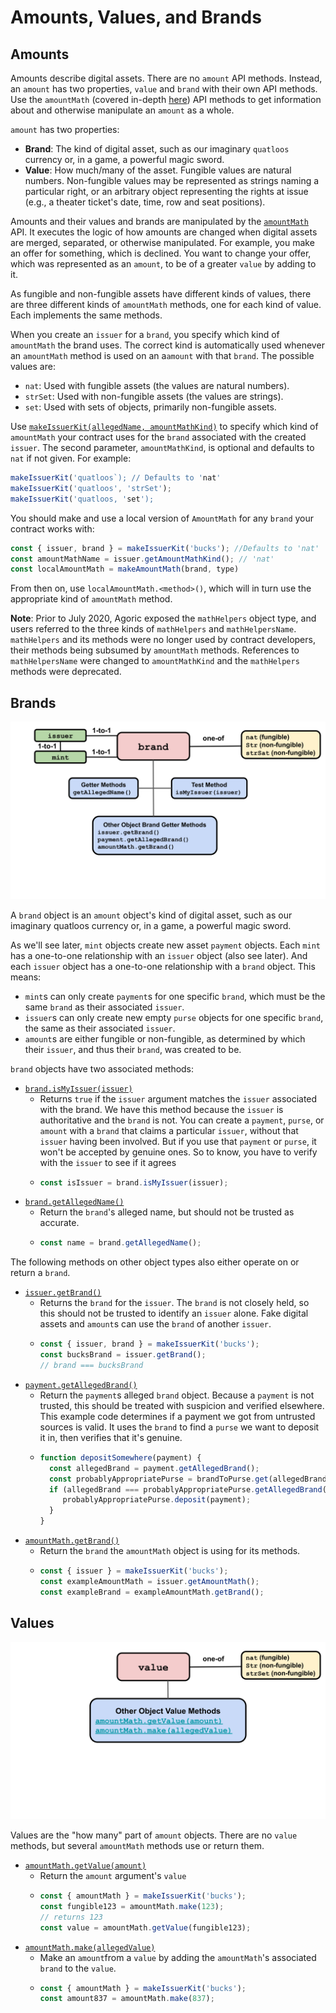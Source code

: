 # Amounts, Values, and Brands

## Amounts

Amounts describe digital assets. There are no `amount` API methods.
Instead, an `amount` has two properties, `value` and `brand` with their own API methods.
Use the `amountMath` (covered in-depth [here](./AmountMath.html)) API methods 
to get information about and otherwise manipulate an `amount` as a whole.

`amount` has two properties:
- **Brand**: The kind of digital asset, such as our imaginary `quatloos` currency or,
  in a game, a powerful magic sword.
- **Value**: How much/many of the asset. Fungible values are natural
numbers. Non-fungible values may be represented as strings naming a
particular right, or an arbitrary object representing the rights at
issue (e.g., a theater ticket's date, time, row and seat positions).

Amounts and their values and brands are manipulated by
the [`amountMath`](https://agoric.com/documentation/glossary/#amountmath)
API. It executes the logic of how amounts are changed when digital 
assets are merged, separated, or otherwise manipulated. For example, 
you make an offer for something, which is declined. You want to change your 
offer, which was represented as an `amount`, to be of a greater `value` by adding to it.

As fungible and non-fungible assets have different kinds of values,
there are three different kinds of `amountMath` methods, one 
for each kind of value. Each implements the same methods.

When you create an `issuer` for a
`brand`, you specify which kind of `amountMath` the brand uses. The
correct kind is automatically used whenever an `amountMath` method
is used on an a`amount` with that `brand`. The possible values are:
- `nat`: Used with fungible assets (the values are natural numbers).
- `strSet`: Used with non-fungible assets (the values are strings).
- `set`: Used with sets of objects, primarily non-fungible assets.

Use
[`makeIssuerKit(allegedName, amountMathKind)`](https://agoric.com/documentation/ertp/api/issuer.html#produceissuer-allegedname-mathhelpername)
 to specify which kind of `amountMath` your contract uses for the `brand`
 associated with the created `issuer`.  The second parameter,
 `amountMathKind`, is optional and defaults to `nat` if not given. For
 example: 
```js
makeIssuerKit('quatloos`); // Defaults to 'nat'
makeIssuerKit('quatloos', 'strSet');
makeIssuerKit('quatloos, 'set');
```

You should make and use a local version of `AmountMath` for any `brand`
your contract works with:
```js
const { issuer, brand } = makeIssuerKit('bucks'); //Defaults to 'nat' 
const amountMathName = issuer.getAmountMathKind(); // 'nat'
const localAmountMath = makeAmountMath(brand, type)
```

From then on, use `localAmountMath.<method>()`, which will in turn use
the appropriate kind of `amountMath` method.

**Note**: Prior to July 2020, Agoric exposed the `mathHelpers` object
type, and users referred to the three kinds of
`mathHelpers` and `mathHelpersName`. `mathHelpers` and its methods
were no longer used by contract developers, their methods being
subsumed by `amountMath` methods. References to `mathHelpersName` were
changed to `amountMathKind` and the `mathHelpers` methods were deprecated.

## Brands

![Brand methods](brand.svg) 

A `brand` object is an `amount` object's kind of digital asset, such as
our imaginary quatloos currency or, in a game, a powerful magic
sword.

As we'll see later, `mint` objects create new asset `payment`
objects. Each `mint` has a one-to-one relationship with an `issuer`
object (also see later). And each `issuer` object has a one-to-one
relationship with a `brand` object. This means:
- `mint`s can only create `payment`s for one specific `brand`, which
  must be the same `brand` as their associated `issuer`.
- `issuer`s can only create new empty `purse` objects
for one specific `brand`, the same as their associated `issuer`.
- `amount`s are either fungible or non-fungible, as determined by which
their `issuer`, and thus their `brand`, was created to be. 

`brand` objects have two associated methods:
- [`brand.isMyIssuer(issuer)`](https://agoric.com/documentation/ertp/api/brand.html#brand-ismyissuer-issuer)
  - Returns `true` if the `issuer` argument matches the `issuer` associated with the brand.
    We have this method because the `issuer` is authoritative and the `brand` is not. You can
    create a `payment`, `purse`, or `amount` with a `brand` that claims a particular `issuer`,
    without that `issuer` having been involved. But if you use that `payment` or `purse`, it won't be 
    accepted by genuine ones. So to know, you have to verify with the `issuer` to see if it agrees
  - ```js
    const isIssuer = brand.isMyIssuer(issuer);
    ```
- [`brand.getAllegedName()`](https://agoric.com/documentation/ertp/api/brand.html#brand-getallegedname)
  - Return the `brand`'s alleged name, but should not be trusted as accurate.
  - ```js
    const name = brand.getAllegedName();
    ```

The following methods on other object types also either operate on or
return a `brand`.

- [`issuer.getBrand()`](https://agoric.com/documentation/ertp/api/issuer.html#issuer-getBrand)
  - Returns the `brand` for the `issuer`. The `brand` is not closely
    held, so this should not be trusted to identify an `issuer`
    alone. Fake digital assets and `amount`s can use the `brand` of another `issuer`.
  - ```js
    const { issuer, brand } = makeIssuerKit('bucks');
    const bucksBrand = issuer.getBrand();
    // brand === bucksBrand
    ```
- [`payment.getAllegedBrand()`](https://agoric.com/documentation/ertp/api/payment.html#payment-getallegedbrand)
  - Return the `payment`s alleged `brand` object. Because a `payment`
  is not trusted, this should be treated with suspicion and verified
  elsewhere. This example code determines if a payment we got from untrusted sources
  is valid. It uses the `brand` to find a `purse` we want to deposit it in, then verifies
  that it's genuine.
  - ```js
    function depositSomewhere(payment) {
      const allegedBrand = payment.getAllegedBrand();
      const probablyAppropriatePurse = brandToPurse.get(allegedBrand);
      if (allegedBrand === probablyAppropriatePurse.getAllegedBrand()) {
         probablyAppropriatePurse.deposit(payment);
      }
    }  
    ```
- [`amountMath.getBrand()`](https://agoric.com/documentation/ertp/api/amount-math.html#amountmath-getbrand)
  - Return the `brand` the `amountMath` object is using for its
  methods.
  - ```js
    const { issuer } = makeIssuerKit('bucks');
    const exampleAmountMath = issuer.getAmountMath();
    const exampleBrand = exampleAmountMath.getBrand();
    ```

## Values

![Value methods](./assets/value.svg) 

Values are the "how many" part of `amount` objects. There are no `value`
methods, but several `amountMath` methods use or return them. 

- [`amountMath.getValue(amount)`](https://agoric.com/documentation/ertp/api/amount-math.html#amountmath-getvalue-amount)
  - Return the `amount` argument's `value`
  - ```js
    const { amountMath } = makeIssuerKit('bucks');
    const fungible123 = amountMath.make(123);
    // returns 123
    const value = amountMath.getValue(fungible123);
    ```
- [`amountMath.make(allegedValue)`](https://agoric.com/documentation/ertp/api/amount-math.html#amountmath-make-allegedvalue)
  - Make an `amount`from a `value` by adding the
  `amountMath`'s associated `brand` to the `value`. 
  - ```js
    const { amountMath } = makeIssuerKit('bucks');
    const amount837 = amountMath.make(837);
    ```
